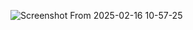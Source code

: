 ![Screenshot From 2025-02-16 10-57-25](https://github.com/user-attachments/assets/fbfddefd-4d1a-47d9-a075-97d08adbc6d6)
